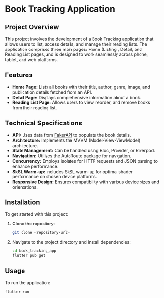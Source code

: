 
# Book Tracking Application

## Project Overview
This project involves the development of a Book Tracking application that allows users to list, access details, and manage their reading lists. The application comprises three main pages: Home (Listing), Detail, and Reading List pages, and is designed to work seamlessly across phone, tablet, and web platforms.

## Features
- **Home Page:** Lists all books with their title, author, genre, image, and publication details fetched from an API.
- **Detail Page:** Displays comprehensive information about a book.
- **Reading List Page:** Allows users to view, reorder, and remove books from their reading list.

## Technical Specifications
- **API:** Uses data from [FakerAPI](https://fakerapi.it/api/v1/books?_quantity=100) to populate the book details.
- **Architecture:** Implements the MVVM (Model-View-ViewModel) architecture.
- **State Management:** Can be handled using Bloc, Provider, or Riverpod.
- **Navigation:** Utilizes the AutoRoute package for navigation.
- **Concurrency:** Employs isolates for HTTP requests and JSON parsing to enhance performance.
- **SkSL Warm-up:** Includes SkSL warm-up for optimal shader performance on chosen device platforms.
- **Responsive Design:** Ensures compatibility with various device sizes and orientations.

## Installation
To get started with this project:
1. Clone the repository:
   ```bash
   git clone <repository-url>
   ```
2. Navigate to the project directory and install dependencies:
   ```bash
   cd book_tracking_app
   flutter pub get
   ```

## Usage
To run the application:
```bash
flutter run
```

